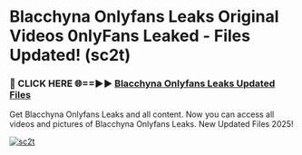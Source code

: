 # Blacchyna Onlyfans Leaks Original Videos 0nlyFans Leaked - Files Updated! (sc2t)

<h3>🔴 CLICK HERE 🌐==►► <a href="https://tinyurl.com/x26r9saj" rel="nofollow">Blacchyna Onlyfans Leaks Updated Files</a></h3>

Get Blacchyna Onlyfans Leaks and all content. Now you can access all videos and pictures of Blacchyna Onlyfans Leaks. New Updated Files 2025!

[![sc2t](https://i.imgur.com/LkgZPqh.gif)](https://tinyurl.com/x26r9saj)
